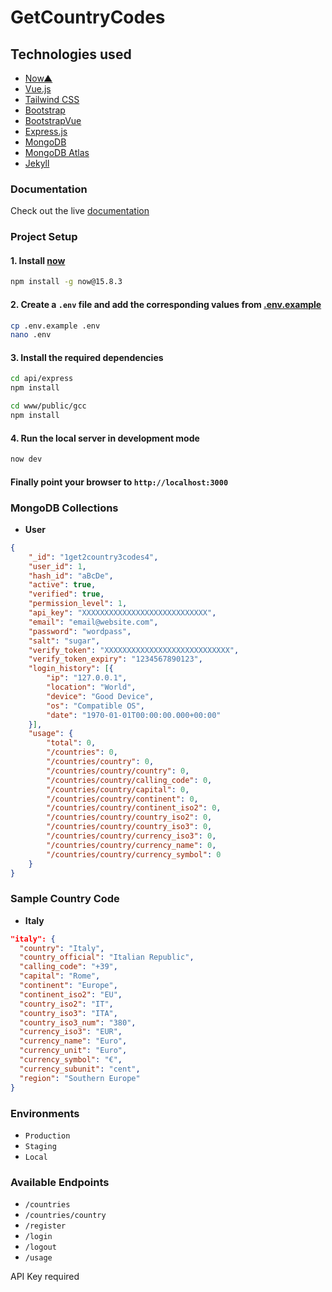 # GetCountryCodes

## Technologies used
- [Now▲](https://zeit.co/now)
- [Vue.js](https://vuejs.org/)
- [Tailwind CSS](https://tailwindcss.com/)
- [Bootstrap](https://getbootstrap.com/)
- [BootstrapVue](https://bootstrap-vue.js.org/)
- [Express.js](https://expressjs.com/)
- [MongoDB](https://www.mongodb.com)
- [MongoDB Atlas](https://www.mongodb.com/cloud/atlas)
- [Jekyll](https://jekyllrb.com/)

###  Documentation
Check out the live [documentation](https://getcountrycodes.com/docs)

###  Project Setup

#### 1. Install [now](https://zeit.co/home)

```bash
npm install -g now@15.8.3
```
#### 2. Create a `.env` file and add the corresponding values from [.env.example](.env.example)

```bash
cp .env.example .env
nano .env
```
#### 3. Install the required dependencies

```bash
cd api/express
npm install
```
```bash
cd www/public/gcc
npm install
```

#### 4. Run the local server in development mode
```bash
now dev
```
#### Finally point your browser to `http://localhost:3000`

###  MongoDB Collections

- **User**
```json
{
	"_id": "1get2country3codes4",
	"user_id": 1,
	"hash_id": "aBcDe",
	"active": true,
	"verified": true,
	"permission_level": 1,
	"api_key": "XXXXXXXXXXXXXXXXXXXXXXXXXXXX",
	"email": "email@website.com",
	"password": "wordpass",
	"salt": "sugar",
	"verify_token": "XXXXXXXXXXXXXXXXXXXXXXXXXXXX",
	"verify_token_expiry": "1234567890123",
	"login_history": [{
		"ip": "127.0.0.1",
		"location": "World",
		"device": "Good Device",
		"os": "Compatible OS",
		"date": "1970-01-01T00:00:00.000+00:00"
	}],
	"usage": {
		"total": 0,
		"/countries": 0,
		"/countries/country": 0,
		"/countries/country/country": 0,
		"/countries/country/calling_code": 0,
		"/countries/country/capital": 0,
		"/countries/country/continent": 0,
		"/countries/country/continent_iso2": 0,
		"/countries/country/country_iso2": 0,
		"/countries/country/country_iso3": 0,
		"/countries/country/currency_iso3": 0,
		"/countries/country/currency_name": 0,
		"/countries/country/currency_symbol": 0
	}
}
```

###  Sample Country Code

- **Italy**
```json
"italy": {
  "country": "Italy",
  "country_official": "Italian Republic",
  "calling_code": "+39",
  "capital": "Rome",
  "continent": "Europe",
  "continent_iso2": "EU",
  "country_iso2": "IT",
  "country_iso3": "ITA",
  "country_iso3_num": "380",
  "currency_iso3": "EUR",
  "currency_name": "Euro",
  "currency_unit": "Euro",
  "currency_symbol": "€",
  "currency_subunit": "cent",
  "region": "Southern Europe"
}
```

### Environments
- `Production`
- `Staging`
- `Local`

### Available Endpoints
- `/countries`
- `/countries/country`
- `/register`
- `/login`
- `/logout`
- `/usage`

API Key required
